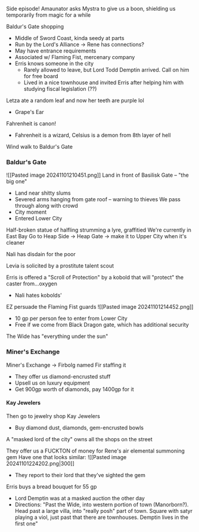 Side episode!
Amaunator asks Mystra to give us a boon, shielding us temporarily from magic for a while

Baldur's Gate shopping
- Middle of Sword Coast, kinda seedy at parts
- Run by the Lord's Alliance → Rene has connections?
- May have entrance requirements
- Associated w/ Flaming Fist, mercenary company
- Erris knows someone in the city
	- Rarely allowed to leave, but Lord Todd Demptin arrived. Call on him for free board
	- Lived in a nice townhouse and invited Erris after helping him with studying fiscal legislation (??)

Letza ate a random leaf and now her teeth are purple lol
- Grape's Ear

Fahrenheit is canon!
- Fahrenheit is a wizard, Celsius is a demon from 8th layer of hell

Wind walk to Baldur's Gate
### Baldur's Gate
![[Pasted image 20241101210451.png]]
Land in front of Basilisk Gate – "the big one"
- Land near shitty slums
- Severed arms hanging from gate roof – warning to thieves
We pass through along with crowd
- City moment
- Entered Lower City

Half-broken statue of halfling strumming a lyre, graffitied
We're currently in East Bay
Go to Heap Side → Heap Gate → make it to Upper City when it's cleaner

Nali has disdain for the poor

Levia is solicited by a prostitute talent scout

Erris is offered a "Scroll of Protection" by a kobold that will "protect" the caster from…oxygen
- Nali hates kobolds'

EZ persuade the Flaming Fist guards
![[Pasted image 20241101214452.png]]
- 10 gp per person fee to enter from Lower City
- Free if we come from Black Dragon gate, which has additional security

The Wide has "everything under the sun"

### Miner's Exchange
Miner's Exchange → Firbolg named Fir staffing it
- They offer us diamond-encrusted stuff
- Upsell us on luxury equipment
- Get 900gp worth of diamonds, pay 1400gp for it

#### Kay Jewelers
Then go to jewelry shop Kay Jewelers
- Buy diamond dust, diamonds, gem-encrusted bowls


A "masked lord of the city" owns all the shops on the street

They offer us a FUCKTON of money for Rene's air elemental summoning gem
Have one that looks similar:
![[Pasted image 20241101224202.png|300]]
- They report to their lord that they've sighted the gem


Erris buys a bread bouquet for 55 gp
- Lord Demptin was at a masked auction the other day
- Directions: "Past the Wide, into western portion of town (Manorborn?). Head past a large villa, into "really posh" part of town. Square with satyr playing a viol, just past that there are townhouses. Demptin lives in the first one"

